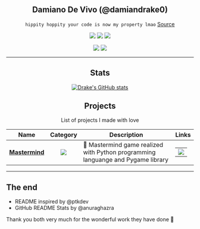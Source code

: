 <div align="center">

## Damiano De Vivo (@damiandrake0)

`hippity hoppity your code is now my property lmao` [Source](https://www.youtube.com/watch?v=tdhGiWqS-y4)

[![](https://img.shields.io/badge/OS-btw%20i%20use%20arch-informational?style=flat&logo=linux&logoColor=white&color=AC4142)](https://archlinux.org)
[![](https://img.shields.io/badge/Code-Python-informational?style=flat&logo=python&logoColor=white&color=AC4142)](https://python.org)
[![](https://img.shields.io/badge/Editor-VSCode-informational?style=flat&logo=visual-studio-code&logoColor=white&color=AC4142)](https://code.visualstudio.com/)

[![](https://img.shields.io/badge/-Instagram-informational?style=for-the-badge&logo=instagram&logoColor=white&color=C13584)](https://www.instagram.com/damiano_devivo)
[![](https://img.shields.io/badge/-Telegram-informational?style=for-the-badge&logo=telegram&logoColor=white&color=0088cc)](https://t.me/Damian_Drake)

<hr>

## Stats

[![Drake's GitHub stats](https://github-readme-stats.vercel.app/api?username=damiandrake0)](https://github.com/anuraghazra/github-readme-stats)

## Projects

List of projects I made with love

| Name | Category | Description | Links |
| --- | :---: | --- | --- |
| <a href="https://github.com/damiandrake0/Mastermind-game-Python"><b>Mastermind</b></a> | [![](https://img.shields.io/badge/💻-%20School-informational?style=flat&logoColor=white&color=3498db)]() | 🧠 Mastermind game realized with Python programming languange and Pygame library | <table><tr><td> [![](https://img.shields.io/badge/-🌎-informational?style=flat&logoColor=black&color=white)](https://github.com/damiandrake0/Mastermind-game-Python)  </td></tr></table> |

<hr>
</div>

## The end

- README inspired by @ptkdev
- GitHub README Stats by @anuraghazra

Thank you both very much for the wonderful work they have done 🙏
